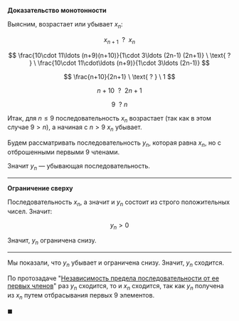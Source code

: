 **Доказательство монотонности**

Выясним, возрастает или убывает $x_n$:

$$ x_{n+1} \ \text{ ? } \ x_n $$

$$ \frac{10\cdot 11\ldots (n+9)(n+10)}{1\cdot 3\ldots (2n-1) (2n+1)} \ \text{ ? } \ \frac{10\cdot 11\cdot\ldots (n+9)}{1\cdot 3\ldots (2n-1)} $$

$$ \frac{n+10}{2n+1} \ \text{ ? } \ 1 $$

$$ n+10 \ \text{ ? } \ 2n+1 $$

$$ 9 \ \text{ ? } n $$

Итак, для $n\leq 9$ последовательность $x_n$ возрастает (так как в этом случае $9 > n$), а начиная с $n> 9$ $x_n$ убывает.

Будем рассматривать последовательность $y_n$, которая равна $x_n$, но с отброшенными первыми $9$ членами.

Значит $y_n$ — убывающая последовательность.

---

**Ограничение сверху**

Последовательность $x_n$, а значит и $y_n$ состоит из строго положительных чисел. Значит:

$$ y_n > 0 $$

Значит, $y_n$ ограничена снизу.

---

Мы показали, что $y_n$ убывает и ограничена снизу. Значит, $y_n$ сходится.

По протозадаче "[Независимость предела последовательности от ее первых членов](/proto/sequences/limits/first-members-independency)" раз $y_n$ сходится, то и $x_n$ сходится, так как $y_n$ получена из $x_n$ путем отбрасывания
первых $9$ элементов.

$\blacksquare$